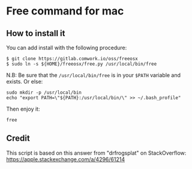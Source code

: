 # Free command for mac

## How to install it

You can add install with the following procedure:


```shell
$ git clone https://gitlab.comwork.io/oss/freeosx
$ sudo ln -s ${HOME}/freeosx/free.py /usr/local/bin/free
```

N.B: Be sure that the `/usr/local/bin/free` is in your `$PATH` variable and exists. Or else:

```shell
sudo mkdir -p /usr/local/bin
echo "export PATH=\"${PATH}:/usr/local/bin/\" >> ~/.bash_profile"
```

Then enjoy it:

```shell
free
```

## Credit

This script is based on this answer from "drfrogsplat" on StackOverflow: https://apple.stackexchange.com/a/4296/61214
